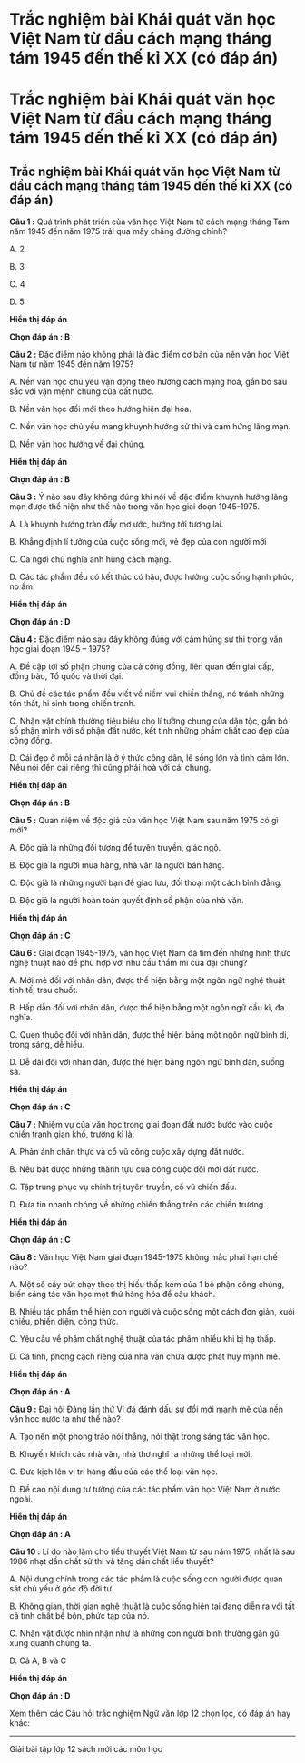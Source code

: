 # Trắc nghiệm bài Khái quát văn học Việt Nam từ đầu cách mạng tháng tám 1945 đến thế kỉ XX (có đáp án)

# Trắc nghiệm bài Khái quát văn học Việt Nam từ đầu cách mạng tháng tám 1945 đến thế kỉ XX (có đáp án)

## Trắc nghiệm bài Khái quát văn học Việt Nam từ đầu cách mạng tháng tám 1945 đến thế kỉ XX (có đáp án)

**Câu 1 :** Quá trình phát triển của văn học Việt Nam từ cách mạng tháng Tám năm 1945 đến năm 1975 trải qua mấy chặng đường chính? 

A. 2

B. 3

C. 4

D. 5

**Hiển thị đáp án**

**Chọn đáp án : B**

**Câu 2 :** Đặc điểm nào không phải là đặc điểm cơ bản của nền văn học Việt Nam từ năm 1945 đến năm 1975? 

A. Nền văn học chủ yếu vận động theo hướng cách mạng hoá, gắn bó sâu sắc với vận mệnh chung của đất nước.

B. Nền văn học đổi mới theo hướng hiện đại hóa.

C. Nền văn học chủ yếu mang khuynh hướng sử thi và cảm hứng lãng mạn.

D. Nền văn học hướng về đại chúng.

**Hiển thị đáp án**

**Chọn đáp án : B**

**Câu 3 :** Ý nào sau đây không đúng khi nói về đặc điểm khuynh hướng lãng mạn được thể hiện như thế nào trong văn học giai đoạn 1945-1975. 

A. Là khuynh hướng tràn đầy mơ ước, hướng tới tương lai.

B. Khẳng định lí tưởng của cuộc sống mới, vẻ đẹp của con người mới

C. Ca ngợi chủ nghĩa anh hùng cách mạng.

D. Các tác phẩm đều có kết thúc có hậu, được hưởng cuộc sống hạnh phúc, no ấm.

**Hiển thị đáp án**

**Chọn đáp án : D**

**Câu 4 :** Đặc điểm nào sau đây không đúng với cảm hứng sử thi trong văn học giai đoạn 1945 – 1975? 

A. Đề cập tới số phận chung của cả cộng đồng, liên quan đến giai cấp, đồng bào, Tổ quốc và thời đại. 

B. Chủ đề các tác phẩm đều viết về niềm vui chiến thắng, né tránh những tổn thất, hi sinh trong chiến tranh. 

C. Nhận vật chính thường tiêu biểu cho lí tưởng chung của dân tộc, gắn bó số phận mình với số phận đất nước, kết tinh những phẩm chất cao đẹp của cộng đồng. 

D. Cái đẹp ở mỗi cá nhân là ở ý thức công dân, lẽ sống lớn và tình cảm lớn. Nếu nói đến cái riêng thì cũng phải hoà với cái chung. 

**Hiển thị đáp án**

**Chọn đáp án : B**

**Câu 5 :** Quan niệm về độc giả của văn học Việt Nam sau năm 1975 có gì mới? 

A. Độc giả là những đối tượng để tuyên truyền, giác ngộ.

B. Độc giả là người mua hàng, nhà văn là người bán hàng.

C. Độc giả là những người bạn để giao lưu, đối thoại một cách bình đẳng.

D. Độc giả là người hoàn toàn quyết định số phận của nhà văn.

**Hiển thị đáp án**

**Chọn đáp án : C**

**Câu 6 :** Giai đoạn 1945-1975, văn học Việt Nam đã tìm đến những hình thức nghệ thuật nào để phù hợp với nhu cầu thẩm mĩ của đại chúng? 

A. Mới mẻ đối với nhân dân, được thể hiện bằng một ngôn ngữ nghệ thuật tinh tế, trau chuốt.

B. Hấp dẫn đối với nhân dân, được thể hiện bằng một ngôn ngữ cầu kì, đa nghĩa.

C. Quen thuộc đối với nhân dân, được thể hiện bằng một ngôn ngữ bình dị, trong sáng, dễ hiểu.

D. Dễ dãi đối với nhân dân, được thể hiện bằng ngôn ngữ bình dân, suồng sã.

**Hiển thị đáp án**

**Chọn đáp án : C**

**Câu 7 :** Nhiệm vụ của văn học trong giai đoạn đất nước bước vào cuộc chiến tranh gian khổ, trường kì là: 

A. Phản ánh chân thực và cổ vũ công cuộc xây dựng đất nước.

B. Nêu bật được những thành tựu của công cuộc đổi mới đất nước.

C. Tập trung phục vụ chính trị tuyên truyền, cổ vũ chiến đấu.

D. Đưa tin nhanh chóng về những chiến thắng trên các chiến trường.

**Hiển thị đáp án**

**Chọn đáp án : C**

**Câu 8 :** Văn học Việt Nam giai đoạn 1945-1975 không mắc phải hạn chế nào? 

A. Một số cây bút chạy theo thị hiếu thấp kém của 1 bộ phận công chúng, biến sáng tác văn học mọt thứ hàng hóa để câu khách.

B. Nhiều tác phẩm thể hiện con người và cuộc sống một cách đơn giản, xuôi chiều, phiến diện, công thức. 

C. Yêu cầu về phẩm chất nghệ thuật của tác phẩm nhiều khi bị hạ thấp. 

D. Cá tính, phong cách riêng của nhà văn chưa được phát huy mạnh mẽ. 

**Hiển thị đáp án**

**Chọn đáp án : A**

**Câu 9 :** Đại hội Đảng lần thứ VI đã đánh dấu sự đổi mới mạnh mẽ của nền văn học nước ta như thế nào? 

A. Tạo nên một phong trào nói thẳng, nói thật trong sáng tác văn học.

B. Khuyến khích các nhà văn, nhà thơ nghĩ ra những thể loại mới. 

C. Đưa kịch lên vị trí hàng đầu của các thể loại văn học.

D. Đề cao nội dung tư tưởng của các tác phẩm văn học Việt Nam ở nước ngoài. 

**Hiển thị đáp án**

**Chọn đáp án : A**

**Câu 10 :** Lí do nào làm cho tiểu thuyết Việt Nam từ sau năm 1975, nhất là sau 1986 nhạt dần chất sử thi và tăng dần chất liểu thuyết? 

A. Nội dung chính trong các tác phẩm là cuộc sống con người được quan sát chủ yếu ở góc độ đời tư.

B. Không gian, thời gian nghệ thuật là cuộc sống hiện tại đang diễn ra với tất cả tính chất bề bộn, phức tạp của nó.

C. Nhân vật được nhìn nhận như là những con người bình thường gần gũi xung quanh chúng ta. 

D. Cả A, B và C 

**Hiển thị đáp án**

**Chọn đáp án : D**

Xem thêm các Câu hỏi trắc nghiệm Ngữ văn lớp 12 chọn lọc, có đáp án hay khác:

* * *

Giải bài tập lớp 12 sách mới các môn học
